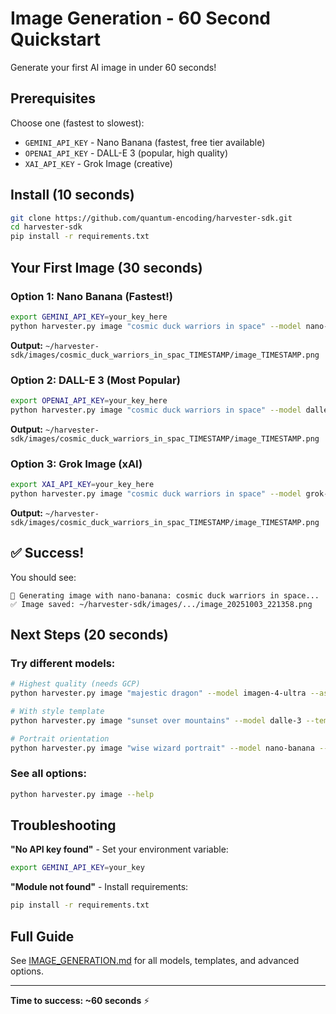 # Image Generation - 60 Second Quickstart

Generate your first AI image in under 60 seconds!

## Prerequisites

Choose one (fastest to slowest):
- `GEMINI_API_KEY` - Nano Banana (fastest, free tier available)
- `OPENAI_API_KEY` - DALL-E 3 (popular, high quality)
- `XAI_API_KEY` - Grok Image (creative)

## Install (10 seconds)

```bash
git clone https://github.com/quantum-encoding/harvester-sdk.git
cd harvester-sdk
pip install -r requirements.txt
```

## Your First Image (30 seconds)

### Option 1: Nano Banana (Fastest!)

```bash
export GEMINI_API_KEY=your_key_here
python harvester.py image "cosmic duck warriors in space" --model nano-banana
```

**Output:** `~/harvester-sdk/images/cosmic_duck_warriors_in_spac_TIMESTAMP/image_TIMESTAMP.png`

### Option 2: DALL-E 3 (Most Popular)

```bash
export OPENAI_API_KEY=your_key_here
python harvester.py image "cosmic duck warriors in space" --model dalle-3
```

**Output:** `~/harvester-sdk/images/cosmic_duck_warriors_in_spac_TIMESTAMP/image_TIMESTAMP.png`

### Option 3: Grok Image (xAI)

```bash
export XAI_API_KEY=your_key_here
python harvester.py image "cosmic duck warriors in space" --model grok-image
```

**Output:** `~/harvester-sdk/images/cosmic_duck_warriors_in_spac_TIMESTAMP/image_TIMESTAMP.png`

## ✅ Success!

You should see:
```
🎨 Generating image with nano-banana: cosmic duck warriors in space...
✅ Image saved: ~/harvester-sdk/images/.../image_20251003_221358.png
```

## Next Steps (20 seconds)

### Try different models:

```bash
# Highest quality (needs GCP)
python harvester.py image "majestic dragon" --model imagen-4-ultra --aspect-ratio 16:9

# With style template
python harvester.py image "sunset over mountains" --model dalle-3 --template professional

# Portrait orientation
python harvester.py image "wise wizard portrait" --model nano-banana --aspect-ratio 9:16
```

### See all options:

```bash
python harvester.py image --help
```

## Troubleshooting

**"No API key found"** - Set your environment variable:
```bash
export GEMINI_API_KEY=your_key
```

**"Module not found"** - Install requirements:
```bash
pip install -r requirements.txt
```

## Full Guide

See [IMAGE_GENERATION.md](../IMAGE_GENERATION.md) for all models, templates, and advanced options.

---

**Time to success: ~60 seconds** ⚡
